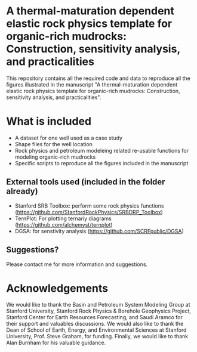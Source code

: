 # A thermal-maturation dependent elastic rock physics template for organic-rich mudrocks: Construction, sensitivity analysis, and practicalities

This repository contains all the required code and data to reproduce all the figures illustrated in the manuscript "A thermal-maturation dependent elastic rock physics template for organic-rich mudrocks: Construction, sensitivity analysis, and practicalities".

# What is included
- A dataset for one well used as a case study
- Shape files for the well location
- Rock physics and petroleum modeleing related re-usable functions for modeling organic-rich mudrocks
- Specific scripts to reproduce all the figures included in the manuscript

## External tools used (included in the folder already)
- Stanford SRB Toolbox: perform some rock physics functions (https://github.com/StanfordRockPhysics/SRBDRP_Toolbox)
- TernPlot: For plotting ternariy diagrams (https://github.com/alchemyst/ternplot)
- DGSA: for senstivity analysis (https://github.com/SCRFpublic/DGSA)

## Suggestions?
Please contact me for more information and suggestions.

# Acknowledgements
We would like to thank the Basin and Petroleum System Modeling Group at Stanford University, Stanford Rock Physics & Borehole Geophysics Project, Stanford Center for Earth Resources Forecasting, and Saudi Aramco for their support and valuables discussions. We would also like to thank the Dean of School of Earth, Energy, and Environmental Sciences at Stanford University, Prof. Steve Graham, for funding. Finally, we would like to thank Alan Burnham for his valuable guidance.

